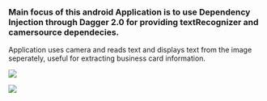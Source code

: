 ### Main focus of this android Application is to use Dependency Injection through Dagger 2.0 for providing textRecognizer and camersource dependecies.

Application uses camera and reads text and displays text from the image seperately, useful for extracting business card information.


![](https://user-images.githubusercontent.com/10462780/29337318-7b71ab44-81d6-11e7-9f37-66ff609f46c4.gif)

![](https://user-images.githubusercontent.com/10462780/29337283-6097c9e8-81d6-11e7-9ebd-6b90c9d85582.gif)
